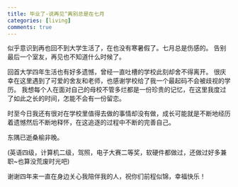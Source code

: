 ```yaml
---
title: 毕业了-说再见^离别总是在七月
categories: [living]
comments: true
---
```


似乎意识到再也回不到大学生活了，在也没有寒暑假了。七月总是伤感的。
告别最后一个室友，再见也不知道什么时候了。

回首大学四年生活也有好多遗憾，曾经一直吐槽的学校此刻却舍不得离开。
很庆幸在这里遇到了可爱的舍友和老师，也感谢学校给了我一个最起码不会被歧视的学历。
我想每个人在面对自己的母校不管多烂都是一份珍贵的记忆，在这里我度过了如此之长的时间，怎能不会有一份留恋。

时至今日我还有很对在学校里值得去做的事情却没有做，成长可能就是不断地经历着遗憾然后不断地释怀，在这追逐的过程中不断的完善自己。

东隅已逝桑榆非晚。<br/>

(英语四级，计算机二级，驾照，电子大赛二等奖，软硬件都做过，还做过好多兼职~也算没荒废时光吧)

谢谢四年来一直在身边关心我陪伴我的人，祝你们前程似锦，幸福快乐！



